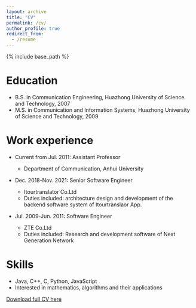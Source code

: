 ```yaml
---
layout: archive
title: "CV"
permalink: /cv/
author_profile: true
redirect_from:
  - /resume
---
```


{% include base_path %}

Education
======
* B.S. in Communication Engineering, Huazhong University of Science and Technology, 2007
* M.S. in Communication and Information Systems, Huazhong University of Science and Technology, 2009

Work experience
======
* Current from Jul. 2011: Assistant Professor
  * Department of Communication, Anhui University

* Dec. 2018-Nov. 2021: Senior Software Engineer
  * Itourtranslator Co.Ltd
  * Duties included: architecture design and development of the backend software system of Itourtranslaor App.

* Jul. 2009-Jun. 2011: Software Engineer
  * ZTE Co.Ltd
  * Duties included: Research and development software of Next Generation Network
  
Skills
======
* Java, C++, C, Python, JavaScript
* Interested in mathematics, algorithms and their applications

[Download full CV here](http://zhao-bob.github.io/files/CV.pdf)
